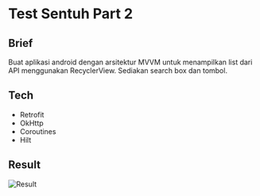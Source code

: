 # Test Sentuh Part 2

## Brief
Buat aplikasi android dengan arsitektur MVVM untuk menampilkan list dari API menggunakan RecyclerView. Sediakan search box dan tombol.

## Tech
- Retrofit
- OkHttp
- Coroutines
- Hilt

## Result
![Result](https://github.com/novianr90/test-sentuh-part-2/blob/master/result/result.gif?raw=true)
